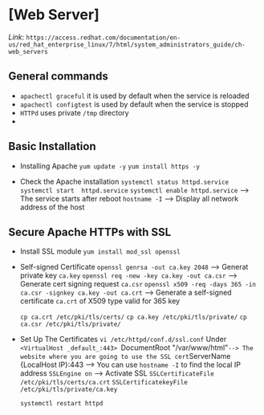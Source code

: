 # [Web Server]

*Link*: `https://access.redhat.com/documentation/en-us/red_hat_enterprise_linux/7/html/system_administrators_guide/ch-web_servers`

## General commands
- `apachectl graceful` it is used by default when the service is reloaded
- `apachectl configtest` is used by default when the service is stopped
- `HTTPd` uses private `/tmp` directory
-
## Basic Installation 

- Installing Apache
  `yum update -y`
  `yum install https -y`

- Check the Apache installation 
  `systemctl status httpd.service`
  `systemctl start  httpd.service`
  `systemctl enable httpd.service` --> The service starts after reboot
  `hostname -I` --> Display all network address of the host

## Secure Apache HTTPs with SSL

- Install SSL module 
  `yum install mod_ssl openssl`

- Self-signed Certificate
  `openssl genrsa -out ca.key 2048` --> Generat private key `ca.key`
  `openssl req -new -key ca.key -out ca.csr` --> Generate cert signing request `ca.csr`
  `openssl x509 -req -days 365 -in ca.csr -signkey ca.key -out ca.crt` --> Generate a self-signed certificate `ca.crt` of X509 type valid for 365 key

  `cp ca.crt /etc/pki/tls/certs/`
  `cp ca.key /etc/pki/tls/private/`
  `cp ca.csr /etc/pki/tls/private/`

- Set Up The Certificates
  `vi /etc/httpd/conf.d/ssl.conf`
  	 Under `<VirtualHost _default_:443>
		`DocumentRoot "/var/www/html"` --> The website where you are going to use the SSL cert
		`ServerName {LocalHost IP}:443 --> You can use `hostname -I` to find the local IP address
		`SSLEngine on` --> Activate SSL
		`SSLCertificateFile /etc/pki/tls/certs/ca.crt`
		`SSLCertificatekeyFile /etc/pki/tls/private/ca.key`
  
  `systemctl restart httpd`
  
